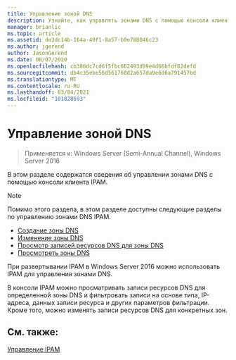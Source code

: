 ```yaml
---
title: Управление зоной DNS
description: Узнайте, как управлять зонами DNS с помощью консоли клиента IPAM.
manager: brianlic
ms.topic: article
ms.assetid: de3dc14b-164a-49f1-8a57-b9e788046c23
ms.author: jgerend
author: JasonGerend
ms.date: 08/07/2020
ms.openlocfilehash: cb386dc7cd6f5fbc662493d99e4d66bfdf82defd
ms.sourcegitcommit: db4c35ebe56d561768d2a657da9e6d6a791457bd
ms.translationtype: MT
ms.contentlocale: ru-RU
ms.lasthandoff: 03/04/2021
ms.locfileid: "101828693"
---
```

# <a name="dns-zone-management"></a>Управление зоной DNS

>Применяется к: Windows Server (Semi-Annual Channel), Windows Server 2016

В этом разделе содержатся сведения об управлении зонами DNS с помощью консоли клиента IPAM.

> [!NOTE]
> Помимо этого раздела, в этом разделе доступны следующие разделы по управлению зонами DNS IPAM.
>
> -   [Создание зоны DNS](../../technologies/ipam/Create-a-DNS-Zone.md)
> -   [Изменение зоны DNS](../../technologies/ipam/Edit-a-DNS-Zone.md)
> -   [Просмотр записей ресурсов DNS для зоны DNS](../../technologies/ipam/View-DNS-Resource-Records-for-a-DNS-Zone.md)
> -   [Просмотреть зоны DNS](../../technologies/ipam/View-DNS-Zones.md)

При развертывании IPAM в Windows Server 2016 можно использовать IPAM для управления зонами DNS.

В консоли IPAM можно просматривать записи ресурсов DNS для определенной зоны DNS и фильтровать записи на основе типа, IP-адреса, данных записи ресурса и других параметров фильтрации. Кроме того, можно изменять записи ресурсов DNS для конкретных зон.

## <a name="see-also"></a>См. также:
[Управление IPAM](Manage-IPAM.md)



